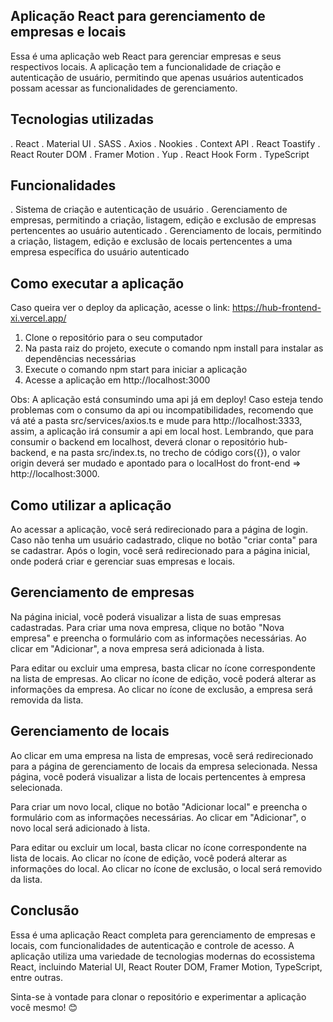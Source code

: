 ## Aplicação React para gerenciamento de empresas e locais

Essa é uma aplicação web React para gerenciar empresas e seus respectivos locais. A aplicação tem a funcionalidade de criação e autenticação de usuário, permitindo que apenas usuários autenticados possam acessar as funcionalidades de gerenciamento.

## Tecnologias utilizadas

. React
. Material UI
. SASS
. Axios
. Nookies
. Context API
. React Toastify
. React Router DOM
. Framer Motion
. Yup
. React Hook Form
. TypeScript

## Funcionalidades

. Sistema de criação e autenticação de usuário
. Gerenciamento de empresas, permitindo a criação, listagem, edição e exclusão de empresas pertencentes ao usuário autenticado
. Gerenciamento de locais, permitindo a criação, listagem, edição e exclusão de locais pertencentes a uma empresa específica do usuário autenticado

## Como executar a aplicação

Caso queira ver o deploy da aplicação, acesse o link: https://hub-frontend-xi.vercel.app/

1. Clone o repositório para o seu computador
2. Na pasta raiz do projeto, execute o comando npm install para instalar as dependências necessárias
3. Execute o comando npm start para iniciar a aplicação
4. Acesse a aplicação em http://localhost:3000

Obs: A aplicação está consumindo uma api já em deploy! Caso esteja tendo problemas com o consumo da api ou incompatibilidades, recomendo que vá até a pasta src/services/axios.ts e mude para http://localhost:3333, assim, a aplicação irá consumir a api em local host. Lembrando, que para consumir o backend em localhost, deverá clonar o repositório hub-backend, e na pasta src/index.ts, no trecho de código cors({}), o valor origin deverá ser mudado e apontado para o localHost do front-end => http://localhost:3000.

## Como utilizar a aplicação

Ao acessar a aplicação, você será redirecionado para a página de login. Caso não tenha um usuário cadastrado, clique no botão "criar conta" para se cadastrar. Após o login, você será redirecionado para a página inicial, onde poderá criar e gerenciar suas empresas e locais.

## Gerenciamento de empresas

Na página inicial, você poderá visualizar a lista de suas empresas cadastradas. Para criar uma nova empresa, clique no botão "Nova empresa" e preencha o formulário com as informações necessárias. Ao clicar em "Adicionar", a nova empresa será adicionada à lista.

Para editar ou excluir uma empresa, basta clicar no ícone correspondente na lista de empresas. Ao clicar no ícone de edição, você poderá alterar as informações da empresa. Ao clicar no ícone de exclusão, a empresa será removida da lista.

## Gerenciamento de locais

Ao clicar em uma empresa na lista de empresas, você será redirecionado para a página de gerenciamento de locais da empresa selecionada. Nessa página, você poderá visualizar a lista de locais pertencentes à empresa selecionada.

Para criar um novo local, clique no botão "Adicionar local" e preencha o formulário com as informações necessárias. Ao clicar em "Adicionar", o novo local será adicionado à lista.

Para editar ou excluir um local, basta clicar no ícone correspondente na lista de locais. Ao clicar no ícone de edição, você poderá alterar as informações do local. Ao clicar no ícone de exclusão, o local será removido da lista.

## Conclusão

Essa é uma aplicação React completa para gerenciamento de empresas e locais, com funcionalidades de autenticação e controle de acesso. A aplicação utiliza uma variedade de tecnologias modernas do ecossistema React, incluindo Material UI, React Router DOM, Framer Motion, TypeScript, entre outras.

Sinta-se à vontade para clonar o repositório e experimentar a aplicação você mesmo! 😊